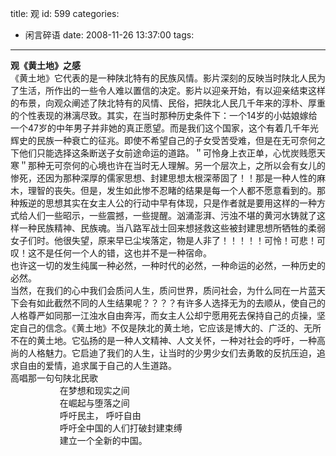 title: 观
id: 599
categories:
  - 闲言碎语
date: 2008-11-26 13:37:00
tags:
---

**<span>观《黄土地》之感</span>**<span>
</br></span><span>《黄土地》它代表的是一种陕北特有的民族风情。影片深刻的反映当时陕北人民为了生活，所作出的一些令人难以置信的决定。影片以迎亲开始，有以迎亲结束这样的布景，向观众阐述了陕北特有的风情、民俗，把陕北人民几千年来的淳朴、厚重的个性表现的淋漓尽致。其实，在当时那种历史条件下：一个</span><span><span>14</span></span><span>岁的小姑娘嫁给一个</span><span><span>47</span></span><span>岁的中年男子并非她的真正愿望。而是我们这个国家，这个有着几千年光辉史的民族一种衰亡的征兆。即使不希望自己的子女受苦受难，但是在无可奈何之下他们只能选择这条断送子女前途命运的道路。＂可怜身上衣正单，心忧炭贱愿天寒＂那种无可奈何的心境也许在当时无人理解。另一个层次上，之所以会有女儿的惨死，还因为那种深厚的儒家思想、封建思想太根深蒂固了！！那是一种人性的麻木，理智的丧失。但是，发生如此惨不忍睹的结果是每一个人都不愿意看到的。那种叛逆的思想其实在女主人公的行动中早有体现，只是作者就是要用这样的一种方式给人们一些昭示，一些震撼，一些提醒。汹涌澎湃、污浊不堪的黄河水铸就了这样一种民族精神、民族魂。当八路军战士回来想拯救这些被封建思想所牺牲的柔弱女子们时。他很失望，原来早已尘埃落定，物是人非了！！！！！可怜！可悲！可叹！这不是任何一个人的错，这也并不是一种宿命。</span><span>
</br></span><span>也许这一切的发生纯属一种必然，一种时代的必然，一种命运的必然，一种历史的必然。</span><span>
</br></span><span>当然，在我们的心中我们会质问人生，质问世界，质问社会，为什么同在一片蓝天下会有如此截然不同的人生结果呢？？？？有许多人选择无为的去顺从，使自己的人格尊严如同那一江浊水自由奔泻，而女主人公却宁愿用死去保持自己的贞操，坚定自己的信念。《黄土地》不仅是陕北的黄土地，它应该是博大的、广泛的、无所不在的黄土地。它弘扬的是一种人文精神、人文关怀，一种对社会的呼吁，一种高尚的人格魅力。它启迪了我们的人生，让当时的少男少女们去勇敢的反抗压迫，追求自由的爱情，追求属于自己的人生道路。</span><span>
</br></span><span>高唱那一句句陕北民歌</span><span>
</br><span>&nbsp;&nbsp;&nbsp;&nbsp;&nbsp;&nbsp;&nbsp;&nbsp;&nbsp;&nbsp;&nbsp;&nbsp;&nbsp;&nbsp;&nbsp;&nbsp;&nbsp;&nbsp;&nbsp; </span></span><span>在梦想和现实之间</span><span><span>&nbsp;
</br>&nbsp;&nbsp;&nbsp;&nbsp;&nbsp;&nbsp;&nbsp;&nbsp;&nbsp;&nbsp;&nbsp;&nbsp;&nbsp;&nbsp;&nbsp;&nbsp;&nbsp;&nbsp;&nbsp;&nbsp;</span></span><span>在崛起与堕落之间</span><span>
</br><span>&nbsp;&nbsp;&nbsp;&nbsp;&nbsp;&nbsp;&nbsp;&nbsp;&nbsp;&nbsp;&nbsp;&nbsp;&nbsp;&nbsp;&nbsp;&nbsp;&nbsp;&nbsp;&nbsp; </span></span><span>呼吁民主，</span><span><span> </span></span><span>呼吁自由</span><span>
</br><span>&nbsp;&nbsp;&nbsp;&nbsp;&nbsp;&nbsp;&nbsp;&nbsp;&nbsp;&nbsp;&nbsp;&nbsp;&nbsp;&nbsp;&nbsp;&nbsp;&nbsp;&nbsp;&nbsp; </span></span><span>呼吁全中国的人们打破封建束缚</span><span>
</br><span>&nbsp;&nbsp;&nbsp;&nbsp;&nbsp;&nbsp;&nbsp;&nbsp;&nbsp;&nbsp;&nbsp;&nbsp;&nbsp;&nbsp;&nbsp;&nbsp;&nbsp;&nbsp;&nbsp; </span></span><span>建立一个全新的中国。</span>